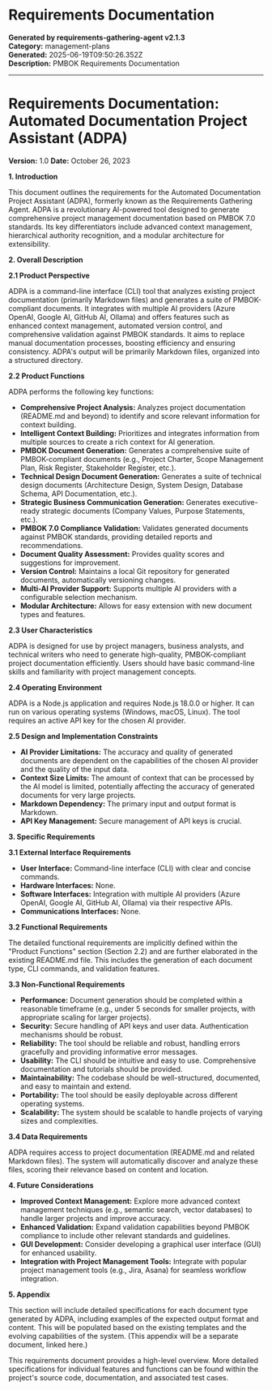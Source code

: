 # Requirements Documentation

**Generated by requirements-gathering-agent v2.1.3**  
**Category:** management-plans  
**Generated:** 2025-06-19T09:50:26.352Z  
**Description:** PMBOK Requirements Documentation

---

# Requirements Documentation: Automated Documentation Project Assistant (ADPA)

**Version:** 1.0
**Date:** October 26, 2023

**1. Introduction**

This document outlines the requirements for the Automated Documentation Project Assistant (ADPA), formerly known as the Requirements Gathering Agent.  ADPA is a revolutionary AI-powered tool designed to generate comprehensive project management documentation based on PMBOK 7.0 standards.  Its key differentiators include advanced context management, hierarchical authority recognition, and a modular architecture for extensibility.

**2. Overall Description**

**2.1 Product Perspective**

ADPA is a command-line interface (CLI) tool that analyzes existing project documentation (primarily Markdown files) and generates a suite of PMBOK-compliant documents. It integrates with multiple AI providers (Azure OpenAI, Google AI, GitHub AI, Ollama) and offers features such as enhanced context management, automated version control, and comprehensive validation against PMBOK standards.  It aims to replace manual documentation processes, boosting efficiency and ensuring consistency.  ADPA's output will be primarily Markdown files, organized into a structured directory.

**2.2 Product Functions**

ADPA performs the following key functions:

* **Comprehensive Project Analysis:**  Analyzes project documentation (README.md and beyond) to identify and score relevant information for context building.
* **Intelligent Context Building:**  Prioritizes and integrates information from multiple sources to create a rich context for AI generation.
* **PMBOK Document Generation:** Generates a comprehensive suite of PMBOK-compliant documents (e.g., Project Charter, Scope Management Plan, Risk Register, Stakeholder Register, etc.).
* **Technical Design Document Generation:** Generates a suite of technical design documents (Architecture Design, System Design, Database Schema, API Documentation, etc.).
* **Strategic Business Communication Generation:** Generates executive-ready strategic documents (Company Values, Purpose Statements, etc.).
* **PMBOK 7.0 Compliance Validation:** Validates generated documents against PMBOK standards, providing detailed reports and recommendations.
* **Document Quality Assessment:** Provides quality scores and suggestions for improvement.
* **Version Control:**  Maintains a local Git repository for generated documents, automatically versioning changes.
* **Multi-AI Provider Support:**  Supports multiple AI providers with a configurable selection mechanism.
* **Modular Architecture:** Allows for easy extension with new document types and features.

**2.3 User Characteristics**

ADPA is designed for use by project managers, business analysts, and technical writers who need to generate high-quality, PMBOK-compliant project documentation efficiently.  Users should have basic command-line skills and familiarity with project management concepts.

**2.4 Operating Environment**

ADPA is a Node.js application and requires Node.js 18.0.0 or higher.  It can run on various operating systems (Windows, macOS, Linux).  The tool requires an active API key for the chosen AI provider.

**2.5 Design and Implementation Constraints**

* **AI Provider Limitations:**  The accuracy and quality of generated documents are dependent on the capabilities of the chosen AI provider and the quality of the input data.
* **Context Size Limits:**  The amount of context that can be processed by the AI model is limited, potentially affecting the accuracy of generated documents for very large projects.
* **Markdown Dependency:** The primary input and output format is Markdown.
* **API Key Management:** Secure management of API keys is crucial.

**3. Specific Requirements**

**3.1 External Interface Requirements**

* **User Interface:** Command-line interface (CLI) with clear and concise commands.
* **Hardware Interfaces:**  None.
* **Software Interfaces:**  Integration with multiple AI providers (Azure OpenAI, Google AI, GitHub AI, Ollama) via their respective APIs.
* **Communications Interfaces:**  None.

**3.2 Functional Requirements**

The detailed functional requirements are implicitly defined within the "Product Functions" section (Section 2.2) and are further elaborated in the existing README.md file.  This includes the generation of each document type, CLI commands, and validation features.

**3.3 Non-Functional Requirements**

* **Performance:** Document generation should be completed within a reasonable timeframe (e.g., under 5 seconds for smaller projects, with appropriate scaling for larger projects).
* **Security:**  Secure handling of API keys and user data. Authentication mechanisms should be robust.
* **Reliability:** The tool should be reliable and robust, handling errors gracefully and providing informative error messages.
* **Usability:** The CLI should be intuitive and easy to use.  Comprehensive documentation and tutorials should be provided.
* **Maintainability:** The codebase should be well-structured, documented, and easy to maintain and extend.
* **Portability:** The tool should be easily deployable across different operating systems.
* **Scalability:** The system should be scalable to handle projects of varying sizes and complexities.


**3.4 Data Requirements**

ADPA requires access to project documentation (README.md and related Markdown files). The system will automatically discover and analyze these files, scoring their relevance based on content and location.

**4. Future Considerations**

* **Improved Context Management:** Explore more advanced context management techniques (e.g., semantic search, vector databases) to handle larger projects and improve accuracy.
* **Enhanced Validation:**  Expand validation capabilities beyond PMBOK compliance to include other relevant standards and guidelines.
* **GUI Development:** Consider developing a graphical user interface (GUI) for enhanced usability.
* **Integration with Project Management Tools:** Integrate with popular project management tools (e.g., Jira, Asana) for seamless workflow integration.


**5. Appendix**

This section will include detailed specifications for each document type generated by ADPA, including examples of the expected output format and content.  This will be populated based on the existing templates and the evolving capabilities of the system.  (This appendix will be a separate document, linked here.)


This requirements document provides a high-level overview.  More detailed specifications for individual features and functions can be found within the project's source code, documentation, and associated test cases.
